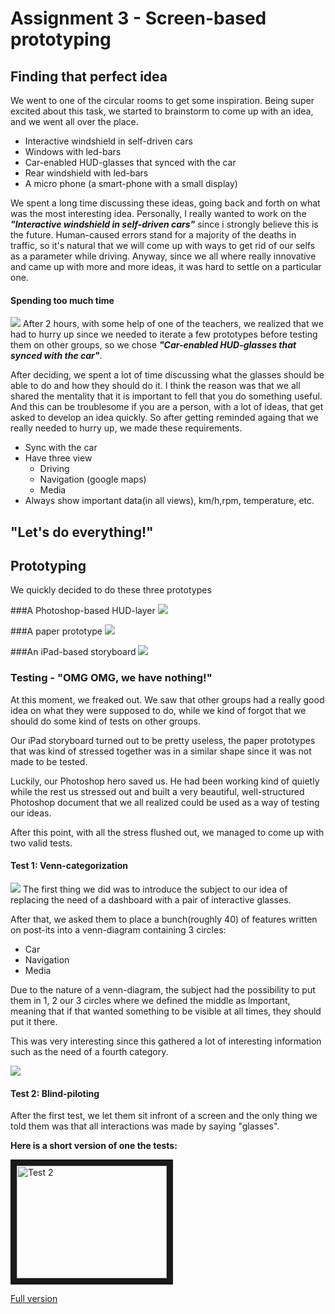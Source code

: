 Assignment 3 - Screen-based prototyping
=========================

## Finding that perfect idea

We went to one of the circular rooms to get some inspiration. Being super excited
about this task, we started to brainstorm to come up with an idea, and we went all over the place.

* Interactive windshield in self-driven cars
* Windows with led-bars
* Car-enabled HUD-glasses that synced with the car
* Rear windshield with led-bars
* A micro phone (a smart-phone with a small display)

We spent a long time discussing these ideas, going back and forth on what was the most
interesting idea. Personally, I really wanted to work on the ***"Interactive windshield in self-driven cars"*** since i strongly believe this is the future. Human-caused errors stand for a majority of the deaths
in traffic, so it's natural that we will come up with ways to get rid of our selfs as a parameter while
driving. Anyway, since we all where really innovative and came up with more and more ideas, it was hard 
to settle on a particular one. 

#### Spending too much time
![](/screen-based/images/no_idea.jpg)
After 2 hours, with some help of one of the teachers, we realized that we had to hurry up since we needed
to iterate a few prototypes before testing them on other groups, so we chose ***"Car-enabled HUD-glasses that synced with the car"***.

After deciding, we spent a lot of time discussing what the glasses should be able to do and how they should do it. I think the reason was that we all shared the mentality that it is important to fell that you do something useful. And this can be troublesome if you are a person, with a lot of ideas, that get asked to develop an idea quickly. So after getting reminded againg that we really needed to hurry up, we 
made these requirements. 

* Sync with the car
* Have three view
  * Driving
  * Navigation (google maps)
  * Media
* Always show important data(in all views), km/h,rpm, temperature, etc.
## "Let's do everything!"

## Prototyping

We quickly decided to do these three prototypes

###A Photoshop-based HUD-layer
![](/screen-based/images/chaos3.jpg)

###A paper prototype
![](/screen-based/images/chaos2.jpg)

###An iPad-based storyboard
![](/screen-based/images/chaos1.jpg)

### Testing - "OMG OMG, we have nothing!"

At this moment, we freaked out. We saw that other groups had a really good idea on what they were supposed
to do, while we kind of forgot that we should do some kind of tests on other groups.

Our iPad storyboard turned out to be pretty useless, the paper prototypes that
was kind of stressed together was in a similar shape since it was not made to be tested. 

Luckily, our Photoshop hero saved us. He had been working kind of quietly while the rest us stressed
out and built a very beautiful, well-structured Photoshop document that we all realized could be 
used as a way of testing our ideas.

After this point, with all the stress flushed out, we managed to come up with two valid 
tests.

#### Test 1: Venn-categorization
![](/screen-based/images/test1.jpg)
The first thing we did was to introduce the subject to our idea of replacing
the need of a dashboard with a pair of interactive glasses.

After that, we asked them to place a bunch(roughly 40) of features written
on post-its into a venn-diagram containing 3 circles:
  * Car
  * Navigation
  * Media

Due to the nature of a venn-diagram, the subject had the possibility to put them in 1, 2 our 3
circles where we defined the middle as Important, meaning that if that wanted something
to be visible at all times, they should put it there.

This was very interesting since this gathered a lot of interesting information such as
the need of a fourth category. 

![](/screen-based/images/test2.jpg) 

#### Test 2: Blind-piloting
After the first test, we let them sit infront of a screen and the only thing we told
them was that all interactions was made by saying "glasses".

**Here is a short version of one the tests:**

<a href="http://www.youtube.com/watch?feature=player_embedded&v=IghOSplFCcg
" target="_blank"><img src="http://img.youtube.com/vi/IghOSplFCcg/0.jpg" 
alt="Test 2" width="240" height="180" border="10" /></a>

[Full version](/screen-based/movie/test2.mov)
